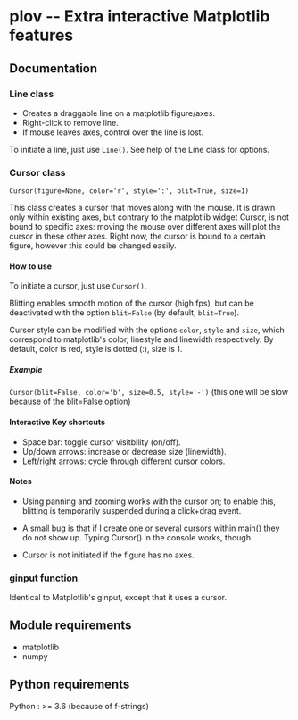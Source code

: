 # plov -- Extra interactive Matplotlib features

## Documentation

### Line class

- Creates a draggable line on a matplotlib figure/axes.
- Right-click to remove line.
- If mouse leaves axes, control over the line is lost.

To initiate a line, just use `Line()`.
See help of the Line class for options.

### Cursor class

`Cursor(figure=None, color='r', style=':', blit=True, size=1)`

This class creates a cursor that moves along with the mouse. It is drawn
only within existing axes, but contrary to the matplotlib widget Cursor,
is not bound to specific axes: moving the mouse over different axes will
plot the cursor in these other axes. Right now, the cursor is bound to a
certain figure, however this could be changed easily.

#### How to use

To initiate a cursor, just use `Cursor()`.

Blitting enables smooth motion of the cursor (high fps), but can be
deactivated with the option `blit=False` (by default, `blit=True`).

Cursor style can be modified with the options `color`, `style` and `size`, 
which correspond to matplotlib's color, linestyle and linewidth respectively.
By default, color is red, style is dotted (:), size is 1.

##### Example
`Cursor(blit=False, color='b', size=0.5, style='-')`
(this one will be slow because of the blit=False option)
    
#### Interactive Key shortcuts
- Space bar: toggle cursor visitbility (on/off).
- Up/down arrows: increase or decrease size (linewidth).
- Left/right arrows: cycle through different cursor colors.

#### Notes
- Using panning and zooming works with the cursor on; to enable this, 
blitting is temporarily suspended during a click+drag event.

- A small bug is that if I create one or several cursors within main()
they do not show up. Typing Cursor() in the console works, though.

- Cursor is not initiated if the figure has no axes.

### ginput function

Identical to Matplotlib's ginput, except that it uses a cursor.

## Module requirements
- matplotlib
- numpy

## Python requirements
Python : >= 3.6 (because of f-strings)